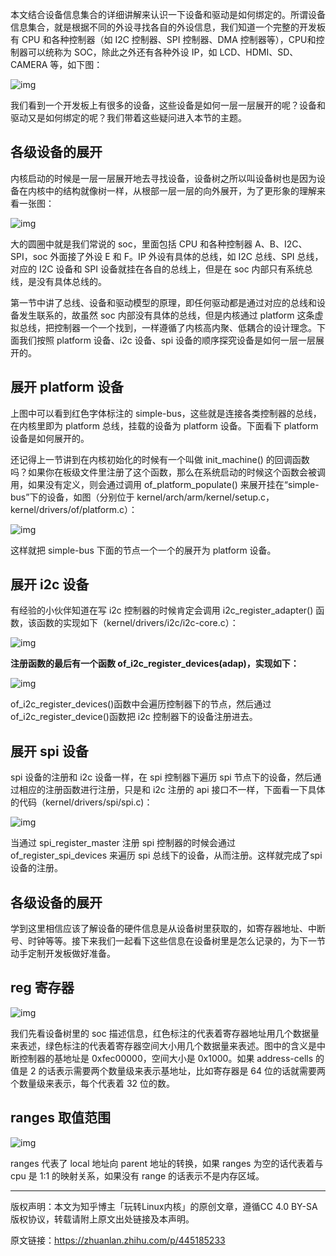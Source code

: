 本文结合设备信息集合的详细讲解来认识一下设备和驱动是如何绑定的。所谓设备信息集合，就是根据不同的外设寻找各自的外设信息，我们知道一个完整的开发板有 CPU 和各种控制器（如 I2C 控制器、SPI 控制器、DMA 控制器等），CPU和控制器可以统称为 SOC，除此之外还有各种外设 IP，如 LCD、HDMI、SD、CAMERA 等，如下图：

![img](https://pic3.zhimg.com/80/v2-b2e80e1a301acb3711014f26011ecabe_720w.webp)

我们看到一个开发板上有很多的设备，这些设备是如何一层一层展开的呢？设备和驱动又是如何绑定的呢？我们带着这些疑问进入本节的主题。

## 各级设备的展开

内核启动的时候是一层一层展开地去寻找设备，设备树之所以叫设备树也是因为设备在内核中的结构就像树一样，从根部一层一层的向外展开，为了更形象的理解来看一张图：

![img](https://pic3.zhimg.com/80/v2-4dc92d630c83003fd9816c31d460a5e2_720w.webp)

大的圆圈中就是我们常说的 soc，里面包括 CPU 和各种控制器 A、B、I2C、SPI，soc 外面接了外设 E 和 F。IP 外设有具体的总线，如 I2C 总线、SPI 总线，对应的 I2C 设备和 SPI 设备就挂在各自的总线上，但是在 soc 内部只有系统总线，是没有具体总线的。

第一节中讲了总线、设备和驱动模型的原理，即任何驱动都是通过对应的总线和设备发生联系的，故虽然 soc 内部没有具体的总线，但是内核通过 platform 这条虚拟总线，把控制器一个一个找到，一样遵循了内核高内聚、低耦合的设计理念。下面我们按照 platform 设备、i2c 设备、spi 设备的顺序探究设备是如何一层一层展开的。

## 展开 platform 设备

上图中可以看到红色字体标注的 simple-bus，这些就是连接各类控制器的总线，在内核里即为 platform 总线，挂载的设备为 platform 设备。下面看下 platform 设备是如何展开的。

还记得上一节讲到在内核初始化的时候有一个叫做 init_machine() 的回调函数吗？如果你在板级文件里注册了这个函数，那么在系统启动的时候这个函数会被调用，如果没有定义，则会通过调用 of_platform_populate() 来展开挂在“simple-bus”下的设备，如图（分别位于 kernel/arch/arm/kernel/setup.c，kernel/drivers/of/platform.c）：



![img](https://pic3.zhimg.com/80/v2-e9aff7395466e769047e410f70fab02a_720w.webp)



这样就把 simple-bus 下面的节点一个一个的展开为 platform 设备。

## 展开 i2c 设备

有经验的小伙伴知道在写 i2c 控制器的时候肯定会调用 i2c_register_adapter() 函数，该函数的实现如下（kernel/drivers/i2c/i2c-core.c）：

![img](https://pic3.zhimg.com/80/v2-b2e0a4c0da9a37abfb1d3622e8c1059a_720w.webp)

**注册函数的最后有一个函数 of_i2c_register_devices(adap)，实现如下：**

![img](https://pic1.zhimg.com/80/v2-6644a7b5caa15712f60212bb9689fe74_720w.webp)

of_i2c_register_devices()函数中会遍历控制器下的节点，然后通过of_i2c_register_device()函数把 i2c 控制器下的设备注册进去。

## 展开 spi 设备

spi 设备的注册和 i2c 设备一样，在 spi 控制器下遍历 spi 节点下的设备，然后通过相应的注册函数进行注册，只是和 i2c 注册的 api 接口不一样，下面看一下具体的代码（kernel/drivers/spi/spi.c)：

![img](https://pic1.zhimg.com/80/v2-53ff6a836d12f09fac3df465a7af69e0_720w.webp)

当通过 spi_register_master 注册 spi 控制器的时候会通过 of_register_spi_devices 来遍历 spi 总线下的设备，从而注册。这样就完成了spi设备的注册。

## 各级设备的展开

学到这里相信应该了解设备的硬件信息是从设备树里获取的，如寄存器地址、中断号、时钟等等。接下来我们一起看下这些信息在设备树里是怎么记录的，为下一节动手定制开发板做好准备。

## reg 寄存器

![img](https://pic3.zhimg.com/80/v2-df55421ca88dcc840cf19e0f7e88c72e_720w.webp)

我们先看设备树里的 soc 描述信息，红色标注的代表着寄存器地址用几个数据量来表述，绿色标注的代表着寄存器空间大小用几个数据量来表述。图中的含义是中断控制器的基地址是 0xfec00000，空间大小是 0x1000。如果 address-cells 的值是 2 的话表示需要两个数量级来表示基地址，比如寄存器是 64 位的话就需要两个数量级来表示，每个代表着 32 位的数。

## ranges 取值范围

![img](https://pic2.zhimg.com/80/v2-510c055ffe4da05c75ee9b94d35ac4c9_720w.webp)



ranges 代表了 local 地址向 parent 地址的转换，如果 ranges 为空的话代表着与 cpu 是 1:1 的映射关系，如果没有 range 的话表示不是内存区域。

----

版权声明：本文为知乎博主「玩转Linux内核」的原创文章，遵循CC 4.0 BY-SA版权协议，转载请附上原文出处链接及本声明。

原文链接：https://zhuanlan.zhihu.com/p/445185233